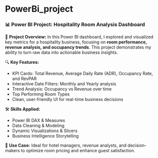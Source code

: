# PowerBi_project

### 📊 Power BI Project: Hospitality Room Analysis Dashboard

🚀 **Project Overview:**
In this Power BI dashboard, I explored and visualized key metrics for a hospitality business, focusing on **room performance, revenue analysis, and occupancy trends**. This project demonstrates my ability to turn raw data into actionable business insights.

🔍 **Key Features:**

* KPI Cards: Total Revenue, Average Daily Rate (ADR), Occupancy Rate, and RevPAR
* Interactive Date Filters: Monthly and Yearly analysis
* Trend Analysis: Occupancy vs Revenue over time
* Top Performing Room Types
* Clean, user-friendly UI for real-time business decisions

🛠️ **Skills Applied:**

* Power BI DAX & Measures
* Data Cleaning & Modeling
* Dynamic Visualizations & Slicers
* Business Intelligence Storytelling

📌 **Use Case:** Ideal for hotel managers, revenue analysts, and decision-makers to optimize room pricing and enhance guest satisfaction.
